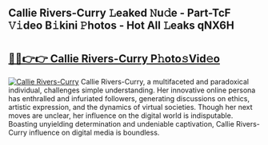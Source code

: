 ## Callie Rivers-Curry 𝙻eaked 𝙽u𝚍e - Part-TcF 𝚅𝚒deo B𝚒kini 𝙿hotos - Hot All 𝙻eaks qNX6H

# <h2><a href="http://ld0j0h6.urlbe.top/?page=Callie+Rivers-Curry">🔗🔗👉👉 Callie Rivers-Curry P𝚑oto𝚜Vid𝚎o</a></h2>

[![Callie Rivers-Curry](https://i.imgur.com/eBuTRDB.gif)](http://ld0j0h6.urlbe.top/?page=Callie+Rivers-Curry)
Callie Rivers-Curry, a multifaceted and paradoxical individual, challenges simple understanding. Her innovative online persona has enthralled and infuriated followers, generating discussions on ethics, artistic expression, and the dynamics of virtual societies. Though her next moves are unclear, her influence on the digital world is indisputable. Boasting unyielding determination and undeniable captivation, Callie Rivers-Curry influence on digital media is boundless.
